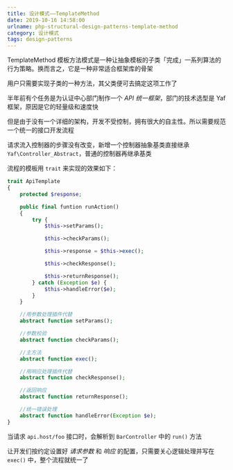 ```yaml
---
title: 设计模式——TemplateMethod
date: 2019-10-16 14:58:00
urlname: php-structural-design-patterns-template-method
category: 设计模式
tags: design-patterns
---
```


TemplateMethod 模板方法模式是一种让抽象模板的子类「完成」一系列算法的行为策略。换而言之，它是一种非常适合框架库的骨架

用户只需要实现子类的一种方法，其父类便可去搞定这项工作了

<!-- more -->

半年前有个任务是为认证中心部门制作一个 *API 统一框架*，部门的技术选型是 Yaf 框架，原因是它的轻量级和速度快

但是由于没有一个详细的架构，开发不受控制，拥有很大的自主性。所以需要规范一个统一的接口开发流程

请求流入控制器的步骤没有改变，新增一个控制器抽象基类直接继承 `Yaf\Controller_Abstract`，普通的控制器再继承基类

流程的模板用 `trait` 来实现的效果如下：

```php ApiTemplate.php 接口模板
trait ApiTemplate
{
    protected $response;

    public final funtion runAction()
    {
        try {
            $this->setParams();

            $this->checkParams();

            $this->response = $this->exec();

            $this->checkResponse();

            $this->returnResponse();
        } catch (Exception $e) {
            $this->handleError($e);
        }
    }

    //用参数处理插件代替
    abstract function setParams();

    //参数校验
    abstract function checkParams();

    //主方法
    abstract function exec();

    //用响应处理插件代替
    abstract function checkResponse();

    //返回响应
    abstract function returnResponse();

    //统一错误处理
    abstract function handleError(Exception $e);
}
```

当请求 `api.host/foo` 接口时，会解析到 `BarController` 中的 `run()` 方法

让开发们按约定设置好 *请求参数* 和 *响应* 的配置，只需要关心逻辑处理并写在 `exec()` 中，整个流程就统一了
